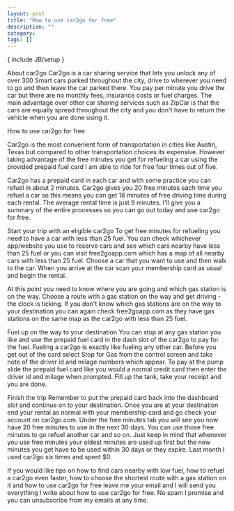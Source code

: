 ```yaml
---                                                                                                            
layout: post
title: "How to use car2go for free"
description: ""
category:
tags: []
---
```

{ include JB/setup }

About car2go
Car2go is a car sharing service that lets you unlock any of over 300 Smart cars parked throughout the city, drive to wherever you need to go and then leave the car parked there. You pay per minute you drive the car but there are no monthly fees, insurance costs or fuel charges. The main advantage over other car sharing services such as ZipCar is that the cars are equally spread throughout the city and you don't have to return the vehicle when you are done using it.

How to use car2go for free

Car2go is the most convenient form of transportation in cities like Austin, Texas but compared to other transportation choices its expensive. However taking advantage of the free minutes you get for refueling a car using the provided prepaid fuel card I am able to ride for free four times out of five. 

Car2go has a prepaid card in each car and with some practice you can refuel in about 2 minutes. Car2go gives you 20 free minutes each time you refuel a car so this means you can get 18 minutes of free driving time during each rental. The average rental time is just 9 minutes. I'll give you a summary of the entire processes so you can go out today and use car2go for free.

Start your trip with an eligible car2go
To get free minutes for refueling you need to have a car with less than 25 fuel. You can check whichever app/website you use to reserve cars and see which cars nearby have less than 25 fuel or you can visit free2goapp.com which has a map of all nearby cars with less than 25 fuel. Choose a car that you want to use and then walk to the car. When you arrive at the car scan your membership card as usual and begin the rental. 

At this point you need to know where you are going and which gas station is on the way. Choose a route with a gas station on the way and get driving - the clock is ticking. If you don't know which gas stations are on the way to your destination you can again check free2goapp.com as they have gas stations on the same map as the car2go with less than 25 fuel.

Fuel up on the way to your destination
You can stop at any gas station you like and use the prepaid fuel card in the dash slot of the car2go to pay for the fuel. Fueling a car2go is exactly like fueling any other car. Before you get out of the card select Stop for Gas from the control screen and take note of the driver id and milage numbers which appear. To pay at the pump slide the prepaid fuel card like you would a normal credit card then enter the driver id and milage when prompted. Fill up the tank, take your receipt and you are done.

Finish the trip
Remember to put the prepaid card back into the dashboard slot and continue on to your destination. Once you are at your destination end your rental as normal with your membership card and go check your account on car2go.com. Under the free minutes tab you will see you now have 20 free minutes to use in the next 30 days. You can use those free minutes to go refuel another car and so on. Just keep in mind that whenever you use free minutes your oldest minutes are used up first but the new minutes you get have to be used within 30 days or they expire. Last month I used car2go six times and spent $0.

If you would like tips on how to find cars nearby with low fuel, how to refuel a car2go even faster, how to choose the shortest route with a gas station on it and how to use car2go for free leave me your email and I will send you everything I write about how to use car2go for free. No spam I promise and you can unsubscribe from my emails at any time.
